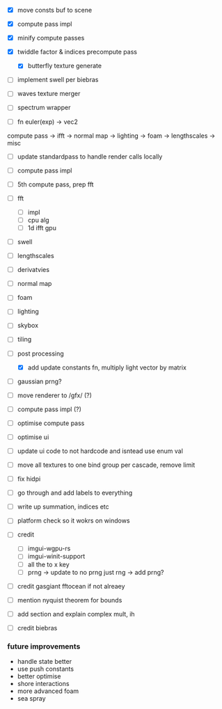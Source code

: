 - [X] move consts buf to scene
- [X] compute pass impl
- [X] minify compute passes
- [X] twiddle factor & indices precompute pass
    - [X] butterfly texture generate

- [ ] implement swell per biebras
- [ ] waves texture merger
- [ ] spectrum wrapper

- [ ] fn euler(exp) -> vec2

compute pass -> ifft -> normal map -> lighting -> foam -> lengthscales -> misc

- [ ] update standardpass to handle render calls locally
- [ ] compute pass impl
- [ ] 5th compute pass, prep fft
- [ ] fft
    - [ ] impl
    - [ ] cpu alg
    - [ ] 1d ifft gpu
- [ ] swell
- [ ] lengthscales
- [ ] derivatvies
- [ ] normal map
- [ ] foam
- [ ] lighting
- [ ] skybox
- [ ] tiling
- [ ] post processing
    - [X] add update constants fn, multiply light vector by matrix
- [ ] gaussian prng?

- [ ] move renderer to /gfx/ (?)
- [ ] compute pass impl (?)
- [ ] optimise compute pass
- [ ] optimise ui
- [ ] update ui code to not hardcode and isntead use enum val
- [ ] move all textures to one bind group per cascade, remove limit
- [ ] fix hidpi
- [ ] go through and add labels to everything
- [ ] write up summation, indices etc
- [ ] platform check so it wokrs on windows
- [ ] credit 
    - [ ] imgui-wgpu-rs
    - [ ] imgui-winit-support
    - [ ] all the to x key
    - [ ] prng -> update to no prng just rng -> add prng?
- [ ] credit gasgiant fftocean if not alreaey
- [ ] mention nyquist theorem for bounds
- [ ] add section and explain complex mult, ih
- [ ] credit biebras


### future improvements
- handle state better
- use push constants
- better optimise
- shore interactions
- more advanced foam
- sea spray
